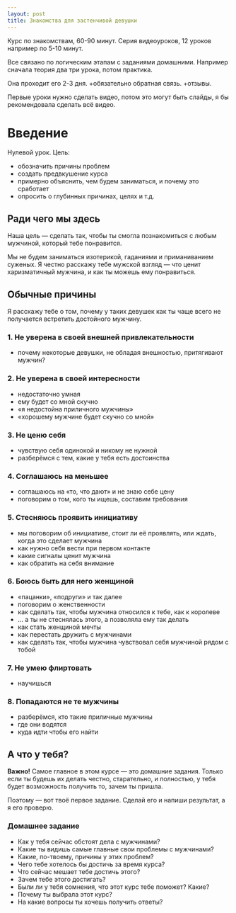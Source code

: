 ```yaml
---
layout: post
title: Знакомства для застенчивой девушки
---
```


Курс по знакомствам, 60-90 минут. Серия видеоуроков, 12 уроков например по 5-10 минут.

Все связано по логическим этапам с заданиями домашними. Например сначала теория два три урока, потом практика.

Она проходит его 2-3 дня. +обязательно обратная связь. +отзывы. 

Первые уроки нужно сделать видео, потом это могут быть слайды, я бы рекомендовала сделать всё видео.

# Введение

Нулевой урок. Цель:

- обозначить причины проблем
- создать предвкушение курса
- примерно объяснить, чем будем заниматься, и почему это сработает
- опросить о глубинных причинах, целях и т.д.

## Ради чего мы здесь

Наша цель — сделать так, чтобы ты смогла познакомиться с любым мужчиной, который тебе понравится.

Мы не будем заниматься изотерикой, гаданиями и приманиванием суженых. Я честно расскажу тебе мужской взгляд — что ценит харизматичный мужчина, и как ты можешь ему понравиться.

## Обычные причины

Я расскажу тебе о том, почему у таких девушек как ты чаще всего не получается встретить достойного мужчину.

### 1. Не уверена в своей внешней привлекательности

- почему некоторые девушки, не обладая внешностью, притягивают мужчин?

### 2. Не уверена в своей интересности

- недостаточно умная
- ему будет со мной скучно
- «я недостойна приличного мужчины»
- «хорошему мужчине будет скучно со мной»

### 3. Не ценю себя

- чувствую себя одинокой и никому не нужной
- разберёмся с тем, какие у тебя есть достоинства

### 4. Соглашаюсь на меньшее

- соглашаюсь на «то, что дают» и не знаю себе цену
- поговорим о том, кого ты ищешь, составим требования

### 5. Стесняюсь проявить инициативу

- мы поговорим об инициативе, стоит ли её проявлять, или ждать, когда это сделает мужчина
- как нужно себя вести при первом контакте
- какие сигналы ценит мужчина
- как обратить на себя внимание

### 6. Боюсь быть для него женщиной

- «пацанки», «подруги» и так далее
- поговорим о женственности
- как сделать так, чтобы мужчина относился к тебе, как к королеве
- ... а ты не стеснялась этого, а позволяла ему так делать
- как стать женщиной мечты
- как перестать дружить с мужчинами
- как сделать так, чтобы мужчина чувствовал себя мужчиной рядом с тобой

### 7. Не умею флиртовать

- научишься

### 8. Попадаются не те мужчины

- разберёмся, кто такие приличные мужчины
- где они водятся
- куда идти чтобы его найти

## А что у тебя?

**Важно!** Самое главное в этом курсе — это домашние задания. Только если ты будешь их делать честно, старательно, и полностью, у тебя будет возможность получить то, зачем ты пришла.

Поэтому — вот твоё первое задание. Сделай его и напиши результат, а я его проверю.

### Домашнее задание

- Как у тебя сейчас обстоят дела с мужчинами?
- Какие ты видишь самые главные свои проблемы с мужчинами?
- Какие, по-твоему, причины у этих проблем?
- Чего тебе хотелось бы достичь за время курса?
- Что сейчас мешает тебе достичь этого?
- Зачем тебе этого достигать?
- Были ли у тебя сомнения, что этот курс тебе поможет? Какие?
- Почему ты выбрала этот курс?
- На какие вопросы ты хочешь получить ответы?